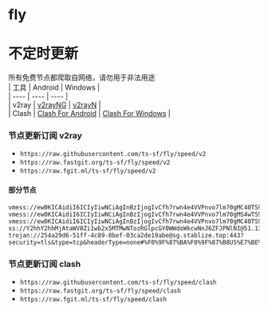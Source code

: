 # fly
# 不定时更新
所有免费节点都爬取自网络，请勿用于非法用途  
|  工具  | Android  | Windows  |  
|  ----  | ----   | ----  |  
| v2ray  | [v2rayNG](https://github.com/2dust/v2rayNG/releases) | [v2rayN](https://github.com/2dust/v2rayN/releases) |  
| Clash  | [Clash For Android](https://github.com/Kr328/ClashForAndroid/releases) | [Clash For Windows](https://github.com/Fndroid/clash_for_windows_pkg/releases) | 
  
### 节点更新订阅  v2ray
- `https://raw.githubusercontent.com/ts-sf/fly/speed/v2`  
- `https://raw.fastgit.org/ts-sf/fly/speed/v2`  
- `https://raw.fgit.ml/ts-sf/fly/speed/v2`  
#### 部分节点  
``` 
vmess://ew0KICAidiI6ICIyIiwNCiAgInBzIjogIvCfh7rwn4e4VVPnvo7lm70gMC40TS9zIiwNCiAgImFkZCI6ICJjZi1sdC5zaGFyZWNlbnRyZS5vbmxpbmUiLA0KICAicG9ydCI6ICI4MDgwIiwNCiAgImlkIjogImQxNmMzMWEyLTkzYTMtNGYxYS05NTRjLWUzODNiMTRhNGQyNiIsDQogICJhaWQiOiAiMCIsDQogICJzY3kiOiAiYXV0byIsDQogICJuZXQiOiAid3MiLA0KICAidHlwZSI6ICJub25lIiwNCiAgImhvc3QiOiAic3Nyc3ViLnYwMS5zc3JzdWIuY29tIiwNCiAgInBhdGgiOiAiL2FwaS92My9kb3dubG9hZC5nZXRGaWxlIiwNCiAgInRscyI6ICIiLA0KICAic25pIjogIiIsDQogICJhbHBuIjogIiIsDQogICJmcCI6ICIiDQp9
vmess://ew0KICAidiI6ICIyIiwNCiAgInBzIjogIvCfh7rwn4e4VVPnvo7lm70gMS4wTS9zIiwNCiAgImFkZCI6ICIyMDIuMTA4LjE1LjEzNSIsDQogICJwb3J0IjogIjQ0MyIsDQogICJpZCI6ICJkZGRkMGIyOS0xNTc2LTQwMDMtOTk5MC1kN2NlYTM0MjY0ZGIiLA0KICAiYWlkIjogIjAiLA0KICAic2N5IjogImF1dG8iLA0KICAibmV0IjogIndzIiwNCiAgInR5cGUiOiAibm9uZSIsDQogICJob3N0IjogImRlZGkyLjE4MDguY2YiLA0KICAicGF0aCI6ICIvODM1NzU3IiwNCiAgInRscyI6ICJ0bHMiLA0KICAic25pIjogIiIsDQogICJhbHBuIjogIiINCn0=
vmess://ew0KICAidiI6ICIyIiwNCiAgInBzIjogIvCfh7rwn4e4VVPnvo7lm70gMC40TS9zIiwNCiAgImFkZCI6ICIxNDIuNC4xMTIuMjciLA0KICAicG9ydCI6ICI1MTA5MSIsDQogICJpZCI6ICI0MTgwNDhhZi1hMjkzLTRiOTktOWIwYy05OGNhMzU4MGRkMjQiLA0KICAiYWlkIjogIjY0IiwNCiAgInNjeSI6ICJhdXRvIiwNCiAgIm5ldCI6ICJ0Y3AiLA0KICAidHlwZSI6ICJub25lIiwNCiAgImhvc3QiOiAiIiwNCiAgInBhdGgiOiAiLyIsDQogICJ0bHMiOiAiIiwNCiAgInNuaSI6ICIiLA0KICAiYWxwbiI6ICIiLA0KICAiZnAiOiAiIg0KfQ==
ss://Y2hhY2hhMjAtaWV0Zi1wb2x5MTMwNTozRGlpcGY0WWdoWkcwNnJ6ZFJPNlNI@51.132.13.37:36238#%F0%9F%87%AC%F0%9F%87%A7GB%E8%8B%B1%E5%9B%BD%2016.3M%2Fs
trojan://254a29d6-51ff-4c89-8bef-03ca2de19abe@sg.stablize.top:443?security=tls&type=tcp&headerType=none#%F0%9F%87%BA%F0%9F%87%B8US%E7%BE%8E%E5%9B%BD%200.2M%2Fs
```
### 节点更新订阅  clash
- `https://raw.githubusercontent.com/ts-sf/fly/speed/clash`  
- `https://raw.fastgit.org/ts-sf/fly/speed/clash`  
- `https://raw.fgit.ml/ts-sf/fly/speed/clash`  
